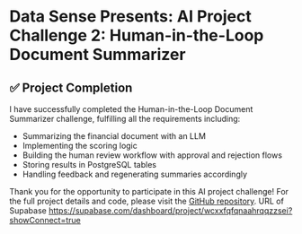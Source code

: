 # Data Sense Presents: AI Project Challenge 2: Human-in-the-Loop Document Summarizer

## ✅ Project Completion

I have successfully completed the Human-in-the-Loop Document Summarizer challenge, fulfilling all the requirements including:

- Summarizing the financial document with an LLM
- Implementing the scoring logic
- Building the human review workflow with approval and rejection flows
- Storing results in PostgreSQL tables
- Handling feedback and regenerating summaries accordingly

Thank you for the opportunity to participate in this AI project challenge!
For the full project details and code, please visit the [GitHub repository](https://github.com/datasense0823/airproject2/blob/main/README.md).
URL of Supabase https://supabase.com/dashboard/project/wcxxfqfqnaahrqqzzsei?showConnect=true
